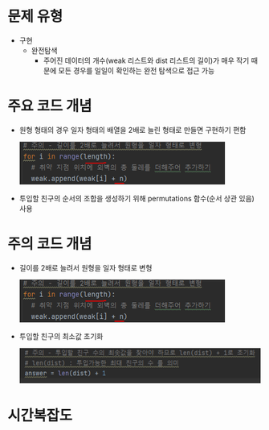 # 문제 유형
- 구현
  - 완전탐색
    - 주어진 데이터의 개수(weak 리스트와 dist 리스트의 길이)가 매우 작기 때문에 모든 경우를 일일이 확인하는 완전 탐색으로 접근 가능

# 주요 코드 개념
- 원형 형태의 경우 일자 형태의 배열을 2배로 늘린 형태로 만들면 구현하기 편함

  ![img.png](../이미지/외벽점검_1.png)  

- 투입할 친구의 순서의 조합을 생성하기 위해 permutations 함수(순서 상관 있음) 사용

# 주의 코드 개념
- 길이를 2배로 늘려서 원형을 일자 형태로 변형

  ![img.png](../이미지/외벽점검_1.png)

- 투입할 친구의 최소값 초기화

  ![img_1.png](../이미지/외벽점검_2.png)

# 시간복잡도
